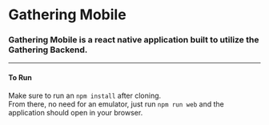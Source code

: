 # Gathering Mobile

### Gathering Mobile is a react native application built to utilize the Gathering Backend.

---

#### To Run

Make sure to run an `npm install` after cloning.  
From there, no need for an emulator, just run `npm run web` and the application should open in your browser.